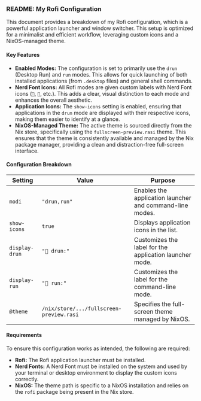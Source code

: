 ### README: My Rofi Configuration

This document provides a breakdown of my Rofi configuration, which is a powerful application launcher and window switcher. This setup is optimized for a minimalist and efficient workflow, leveraging custom icons and a NixOS-managed theme.

#### Key Features

- **Enabled Modes:** The configuration is set to primarily use the `drun` (Desktop Run) and `run` modes. This allows for quick launching of both installed applications (from `.desktop` files) and general shell commands.
- **Nerd Font Icons:** All Rofi modes are given custom labels with Nerd Font icons (`󰣖`, `󱓞`, etc.). This adds a clear, visual distinction to each mode and enhances the overall aesthetic.
- **Application Icons:** The `show-icons` setting is enabled, ensuring that applications in the `drun` mode are displayed with their respective icons, making them easier to identify at a glance.
- **NixOS-Managed Theme:** The active theme is sourced directly from the Nix store, specifically using the `fullscreen-preview.rasi` theme. This ensures that the theme is consistently available and managed by the Nix package manager, providing a clean and distraction-free full-screen interface.

#### Configuration Breakdown

| Setting               | Value                                                     | Purpose                                                            |
|-----------------------|-----------------------------------------------------------|--------------------------------------------------------------------|
| `modi`                | `"drun,run"`                                              | Enables the application launcher and command-line modes.           |
| `show-icons`          | `true`                                                    | Displays application icons in the list.                            |
| `display-drun`        | `"󰣖 drun:"`                                              | Customizes the label for the application launcher mode.            |
| `display-run`         | `"󱓞 run:"`                                               | Customizes the label for the command-line mode.                    |
| `@theme`              | `/nix/store/.../fullscreen-preview.rasi`                  | Specifies the full-screen theme managed by NixOS.                  |

#### Requirements

To ensure this configuration works as intended, the following are required:

- **Rofi:** The Rofi application launcher must be installed.
- **Nerd Fonts:** A Nerd Font must be installed on the system and used by your terminal or desktop environment to display the custom icons correctly.
- **NixOS:** The theme path is specific to a NixOS installation and relies on the `rofi` package being present in the Nix store.
